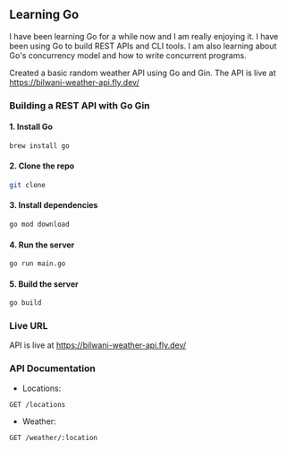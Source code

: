 ## Learning Go 

I have been learning Go for a while now and I am really enjoying it. I have been using Go to build REST APIs and CLI tools. I am also learning about Go's concurrency model and how to write concurrent programs.

Created a basic random weather API using Go and Gin. The API is live at https://bilwani-weather-api.fly.dev/

### Building a REST API with Go Gin

#### 1. Install Go

```bash
brew install go
```

#### 2. Clone the repo

```bash
git clone
```

#### 3. Install dependencies

```bash
go mod download
```

#### 4. Run the server

```bash
go run main.go
```

#### 5. Build the server

```bash
go build
```

### Live URL

API is live at https://bilwani-weather-api.fly.dev/

### API Documentation

- Locations:
```
GET /locations
```

- Weather:
```
GET /weather/:location
```






